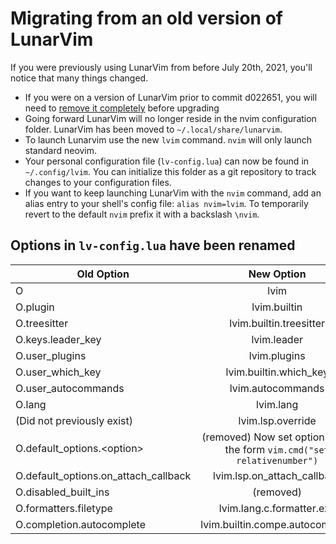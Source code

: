 # Migrating from an old version of LunarVim
If you were previously using LunarVim from before July 20th, 2021, you'll notice that many things changed.  

* If you were on a version of LunarVim prior to commit d022651, you will need to [remove it completely](https://github.com/ChristianChiarulli/LunarVim/wiki/Uninstalling-LunarVim) before upgrading
* Going forward LunarVim will no longer reside in the nvim configuration folder.  LunarVim has been moved to `~/.local/share/lunarvim`.  
* To launch Lunarvim use the new `lvim` command.  `nvim` will only launch standard neovim.  
* Your personal configuration file (`lv-config.lua`) can now be found in `~/.config/lvim`.  You can initialize this folder as a git repository to track changes to your configuration files.
* If you want to keep launching LunarVim with the `nvim` command, add an alias entry to your shell's config file:  `alias nvim=lvim`.  To temporarily revert to the default `nvim` prefix it with a backslash `\nvim`.

## Options in `lv-config.lua` have been renamed
| Old Option | New Option |
| -------- | :----------: |
| O | lvim |
| O.plugin | lvim.builtin |
| O.treesitter | lvim.builtin.treesitter |
| O.keys.leader_key | lvim.leader |
| O.user_plugins | lvim.plugins |
| O.user_which_key | lvim.builtin.which_key |
| O.user_autocommands | lvim.autocommands |
| O.lang | lvim.lang |
| (Did not previously exist) | lvim.lsp.override |
| O.default_options.\<option\>  | (removed)  Now set options with the form `vim.cmd("set relativenumber")`|  
| O.default_options.on_attach_callback | lvim.lsp.on_attach_callback |
| O.disabled_built_ins | (removed) |
| O.formatters.filetype | lvim.lang.c.formatter.exe |
| O.completion.autocomplete | lvim.builtin.compe.autocomplete|

